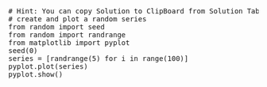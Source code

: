<pre class="file" data-target="clipboard">
# Hint: You can copy Solution to ClipBoard from Solution Tab
# create and plot a random series
from random import seed
from random import randrange
from matplotlib import pyplot
seed(0)
series = [randrange(5) for i in range(100)]
pyplot.plot(series)
pyplot.show()
</pre>